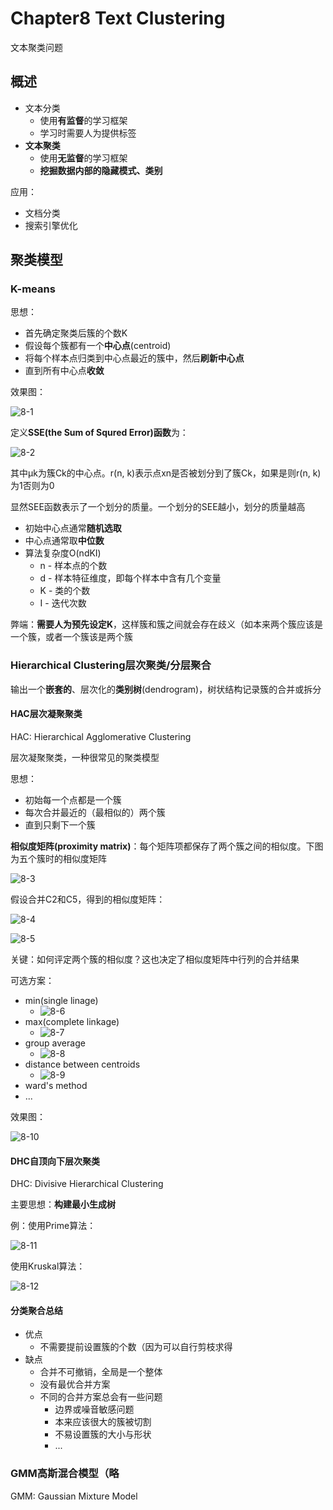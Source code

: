 # Chapter8 Text Clustering

文本聚类问题

## 概述

- 文本分类
  - 使用**有监督**的学习框架
  - 学习时需要人为提供标签
- **文本聚类**
  - 使用**无监督**的学习框架
  - **挖掘数据内部的隐藏模式、类别**

应用：
- 文档分类
- 搜索引擎优化

## 聚类模型

### K-means

思想：
- 首先确定聚类后簇的个数K
- 假设每个簇都有一个**中心点**(centroid)
- 将每个样本点归类到中心点最近的簇中，然后**刷新中心点**
- 直到所有中心点**收敛**

效果图：

![8-1](img/8-1.png)

定义**SSE(the Sum of Squred Error)函数**为：

![8-2](img/8-2.png)

其中μk为簇Ck的中心点。r(n, k)表示点xn是否被划分到了簇Ck，如果是则r(n, k)为1否则为0

显然SEE函数表示了一个划分的质量。一个划分的SEE越小，划分的质量越高

- 初始中心点通常**随机选取**
- 中心点通常取**中位数**
- 算法复杂度O(ndKI)
  - n - 样本点的个数
  - d - 样本特征维度，即每个样本中含有几个变量
  - K - 类的个数
  - I - 迭代次数

弊端：**需要人为预先设定K**，这样簇和簇之间就会存在歧义（如本来两个簇应该是一个簇，或者一个簇该是两个簇

### Hierarchical Clustering层次聚类/分层聚合

输出一个**嵌套的**、层次化的**类别树**(dendrogram)，树状结构记录簇的合并或拆分

#### HAC层次凝聚聚类

HAC: Hierarchical Agglomerative Clustering

层次凝聚聚类，一种很常见的聚类模型

思想：
- 初始每一个点都是一个簇
- 每次合并最近的（最相似的）两个簇
- 直到只剩下一个簇

**相似度矩阵(proximity matrix)**：每个矩阵项都保存了两个簇之间的相似度。下图为五个簇时的相似度矩阵

![8-3](img/8-3.png)

假设合并C2和C5，得到的相似度矩阵：

![8-4](img/8-4.png)

![8-5](img/8-5.png)

关键：如何评定两个簇的相似度？这也决定了相似度矩阵中行列的合并结果

可选方案：
- min(single linage)
  - ![8-6](img/8-6.png)
- max(complete linkage)
  - ![8-7](img/8-7.png)
- group average
  - ![8-8](img/8-8.png)
- distance between centroids
  - ![8-9](img/8-9.png)
- ward's method
- ...

效果图：

![8-10](img/8-10.png)

#### DHC自顶向下层次聚类

DHC: Divisive Hierarchical Clustering

主要思想：**构建最小生成树**

例：使用Prime算法：

![8-11](img/8-11.png)

使用Kruskal算法：

![8-12](img/8-12.png)

#### 分类聚合总结

- 优点
  - 不需要提前设置簇的个数（因为可以自行剪枝求得
- 缺点
  - 合并不可撤销，全局是一个整体
  - 没有最优合并方案
  - 不同的合并方案总会有一些问题
    - 边界或噪音敏感问题
    - 本来应该很大的簇被切割
    - 不易设置簇的大小与形状
    - ...

### GMM高斯混合模型（略

GMM: Gaussian Mixture Model